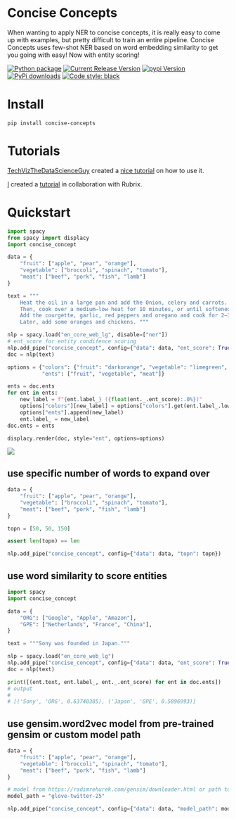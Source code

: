 # Concise Concepts
When wanting to apply NER to concise concepts, it is really easy to come up with examples, but pretty difficult to train an entire pipeline. Concise Concepts uses few-shot NER based on word embedding similarity to get you going with easy! Now with entity scoring!

[![Python package](https://github.com/Pandora-Intelligence/concise-concepts/actions/workflows/python-package.yml/badge.svg?branch=main)](https://github.com/Pandora-Intelligence/concise-concepts/actions/workflows/python-package.yml)
[![Current Release Version](https://img.shields.io/github/release/pandora-intelligence/concise-concepts.svg?style=flat-square&logo=github)](https://github.com/pandora-intelligence/concise-concepts/releases)
[![pypi Version](https://img.shields.io/pypi/v/concise-concepts.svg?style=flat-square&logo=pypi&logoColor=white)](https://pypi.org/project/concise-concepts/)
[![PyPi downloads](https://static.pepy.tech/personalized-badge/concise-concepts?period=total&units=international_system&left_color=grey&right_color=orange&left_text=pip%20downloads)](https://pypi.org/project/concise-concepts/)
[![Code style: black](https://img.shields.io/badge/code%20style-black-000000.svg?style=flat-square)](https://github.com/ambv/black)


# Install

```
pip install concise-concepts
```

# Tutorials

[TechVizTheDataScienceGuy](https://www.youtube.com/c/TechVizTheDataScienceGuy) created a [nice tutorial](https://prakhar-mishra.medium.com/few-shot-named-entity-recognition-in-natural-language-processing-92d31f0d1143) on how to use it.

[I](https://www.linkedin.com/in/david-berenstein-1bab11105/) created a [tutorial](https://www.rubrix.ml/blog/concise-concepts-rubrix/) in collaboration with Rubrix.

# Quickstart

```python
import spacy
from spacy import displacy
import concise_concept

data = {
    "fruit": ["apple", "pear", "orange"],
    "vegetable": ["broccoli", "spinach", "tomato"],
    "meat": ["beef", "pork", "fish", "lamb"]
}

text = """
    Heat the oil in a large pan and add the Onion, celery and carrots. 
    Then, cook over a medium–low heat for 10 minutes, or until softened. 
    Add the courgette, garlic, red peppers and oregano and cook for 2–3 minutes.
    Later, add some oranges and chickens. """

nlp = spacy.load("en_core_web_lg", disable=["ner"])
# ent_score for entity condifence scoring
nlp.add_pipe("concise_concept", config={"data": data, "ent_score": True})
doc = nlp(text)

options = {"colors": {"fruit": "darkorange", "vegetable": "limegreen", "meat": "salmon"},
           "ents": ["fruit", "vegetable", "meat"]}

ents = doc.ents
for ent in ents:
    new_label = f"{ent.label_} ({float(ent._.ent_score):.0%})"
    options["colors"][new_label] = options["colors"].get(ent.label_.lower(), None)
    options["ents"].append(new_label)
    ent.label_ = new_label
doc.ents = ents

displacy.render(doc, style="ent", options=options)
```
![](https://raw.githubusercontent.com/Pandora-Intelligence/concise-concepts/master/img/example.png)

## use specific number of words to expand over

```python
data = {
    "fruit": ["apple", "pear", "orange"],
    "vegetable": ["broccoli", "spinach", "tomato"],
    "meat": ["beef", "pork", "fish", "lamb"]
}

topn = [50, 50, 150]

assert len(topn) == len

nlp.add_pipe("concise_concept", config={"data": data, "topn": topn})
````

## use word similarity to score entities

```python
import spacy
import concise_concept

data = {
    "ORG": ["Google", "Apple", "Amazon"],
    "GPE": ["Netherlands", "France", "China"],
}

text = """Sony was founded in Japan."""

nlp = spacy.load("en_core_web_lg")
nlp.add_pipe("concise_concept", config={"data": data, "ent_score": True})
doc = nlp(text)

print([(ent.text, ent.label_, ent._.ent_score) for ent in doc.ents])
# output
#
# [('Sony', 'ORG', 0.63740385), ('Japan', 'GPE', 0.5896993)]
````

## use gensim.word2vec model from pre-trained gensim or custom model path

```python
data = {
    "fruit": ["apple", "pear", "orange"],
    "vegetable": ["broccoli", "spinach", "tomato"],
    "meat": ["beef", "pork", "fish", "lamb"]
}

# model from https://radimrehurek.com/gensim/downloader.html or path to local file
model_path = "glove-twitter-25"

nlp.add_pipe("concise_concept", config={"data": data, "model_path": model_path})
````
